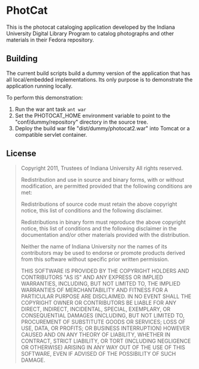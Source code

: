 PhotCat
=======

This is the photocat cataloging application developed by the 
Indiana University Digital Library Program to catalog photographs
and other materials in their Fedora repository.

Building
--------

The current build scripts build a dummy version of the application that
has all local/embedded implementations.  Its only purpose is to demonstrate
the application running locally.

To perform this demonstration:

1. Run the war ant task
`ant war`
2. Set the PHOTOCAT_HOME environment variable to point to the 
   "conf/dummy/repository" directory in the source tree.
3. Deploy the build war file "dist/dummy/photocat2.war" into
   Tomcat or a compatible servlet container.

License
-------

 > Copyright 2011, Trustees of Indiana University
 > All rights reserved.
 >
 > Redistribution and use in source and binary forms, with or without
 > modification, are permitted provided that the following conditions are met:
 >
 >   Redistributions of source code must retain the above copyright notice,
 >   this list of conditions and the following disclaimer.
 >  
 >   Redistributions in binary form must reproduce the above copyright notice,
 >   this list of conditions and the following disclaimer in the documentation
 >   and/or other materials provided with the distribution.
 >  
 >   Neither the name of Indiana University nor the names of its
 >   contributors may be used to endorse or promote products derived from this
 >   software without specific prior written permission.
 >  
 > THIS SOFTWARE IS PROVIDED BY THE COPYRIGHT HOLDERS AND CONTRIBUTORS "AS IS"
 > AND ANY EXPRESS OR IMPLIED WARRANTIES, INCLUDING, BUT NOT LIMITED TO, THE
 > IMPLIED WARRANTIES OF MERCHANTABILITY AND FITNESS FOR A PARTICULAR PURPOSE
 > ARE DISCLAIMED. IN NO EVENT SHALL THE COPYRIGHT OWNER OR CONTRIBUTORS BE
 > LIABLE FOR ANY DIRECT, INDIRECT, INCIDENTAL, SPECIAL, EXEMPLARY, OR
 > CONSEQUENTIAL DAMAGES (INCLUDING, BUT NOT LIMITED TO, PROCUREMENT OF
 > SUBSTITUTE GOODS OR SERVICES; LOSS OF USE, DATA, OR PROFITS; OR BUSINESS
 > INTERRUPTION) HOWEVER CAUSED AND ON ANY THEORY OF LIABILITY, WHETHER IN
 > CONTRACT, STRICT LIABILITY, OR TORT (INCLUDING NEGLIGENCE OR OTHERWISE)
 > ARISING IN ANY WAY OUT OF THE USE OF THIS SOFTWARE, EVEN IF ADVISED OF THE
 > POSSIBILITY OF SUCH DAMAGE. 